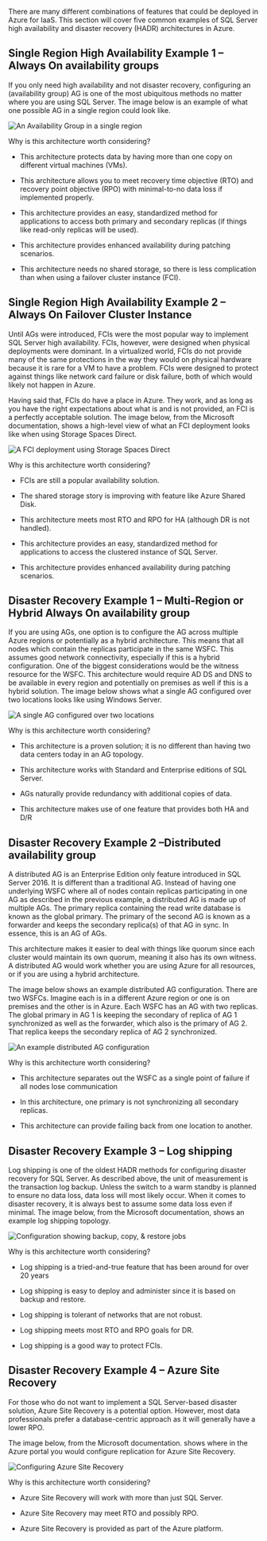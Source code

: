 
There are many different combinations of features that could be deployed in Azure for IaaS. This section will cover five common examples of SQL Server high availability and disaster recovery (HADR) architectures in Azure.

## Single Region High Availability Example 1 – Always On availability groups

If you only need high availability and not disaster recovery, configuring an (availability group) AG is one of the most ubiquitous methods no matter where you are using SQL Server. The image below is an example of what one possible AG in a single region could look like.

![An Availability Group in a single region](https://learn.microsoft.com/en-us/training/wwl-data-ai/describe-high-availability-disaster-recovery-strategies/media/module-77-high-availability-final-02.png)

Why is this architecture worth considering?

- This architecture protects data by having more than one copy on different virtual machines (VMs).
    
- This architecture allows you to meet recovery time objective (RTO) and recovery point objective (RPO) with minimal-to-no data loss if implemented properly.
    
- This architecture provides an easy, standardized method for applications to access both primary and secondary replicas (if things like read-only replicas will be used).
    
- This architecture provides enhanced availability during patching scenarios.
    
- This architecture needs no shared storage, so there is less complication than when using a failover cluster instance (FCI).
    

## Single Region High Availability Example 2 – Always On Failover Cluster Instance

Until AGs were introduced, FCIs were the most popular way to implement SQL Server high availability. FCIs, however, were designed when physical deployments were dominant. In a virtualized world, FCIs do not provide many of the same protections in the way they would on physical hardware because it is rare for a VM to have a problem. FCIs were designed to protect against things like network card failure or disk failure, both of which would likely not happen in Azure.

Having said that, FCIs do have a place in Azure. They work, and as long as you have the right expectations about what is and is not provided, an FCI is a perfectly acceptable solution. The image below, from the Microsoft documentation, shows a high-level view of what an FCI deployment looks like when using Storage Spaces Direct.

![A FCI deployment using Storage Spaces Direct](https://learn.microsoft.com/en-us/training/wwl-data-ai/describe-high-availability-disaster-recovery-strategies/media/module-77-high-availability-final-03.png)

Why is this architecture worth considering?

- FCIs are still a popular availability solution.
    
- The shared storage story is improving with feature like Azure Shared Disk.
    
- This architecture meets most RTO and RPO for HA (although DR is not handled).
    
- This architecture provides an easy, standardized method for applications to access the clustered instance of SQL Server.
    
- This architecture provides enhanced availability during patching scenarios.
    

## Disaster Recovery Example 1 – Multi-Region or Hybrid Always On availability group

If you are using AGs, one option is to configure the AG across multiple Azure regions or potentially as a hybrid architecture. This means that all nodes which contain the replicas participate in the same WSFC. This assumes good network connectivity, especially if this is a hybrid configuration. One of the biggest considerations would be the witness resource for the WSFC. This architecture would require AD DS and DNS to be available in every region and potentially on premises as well if this is a hybrid solution. The image below shows what a single AG configured over two locations looks like using Windows Server.

![A single AG configured over two locations](https://learn.microsoft.com/en-us/training/wwl-data-ai/describe-high-availability-disaster-recovery-strategies/media/module-77-high-availability-final-04.png)

Why is this architecture worth considering?

- This architecture is a proven solution; it is no different than having two data centers today in an AG topology.
    
- This architecture works with Standard and Enterprise editions of SQL Server.
    
- AGs naturally provide redundancy with additional copies of data.
    
- This architecture makes use of one feature that provides both HA and D/R
    

## Disaster Recovery Example 2 –Distributed availability group

A distributed AG is an Enterprise Edition only feature introduced in SQL Server 2016. It is different than a traditional AG. Instead of having one underlying WSFC where all of nodes contain replicas participating in one AG as described in the previous example, a distributed AG is made up of multiple AGs. The primary replica containing the read write database is known as the global primary. The primary of the second AG is known as a forwarder and keeps the secondary replica(s) of that AG in sync. In essence, this is an AG of AGs.

This architecture makes it easier to deal with things like quorum since each cluster would maintain its own quorum, meaning it also has its own witness. A distributed AG would work whether you are using Azure for all resources, or if you are using a hybrid architecture.

The image below shows an example distributed AG configuration. There are two WSFCs. Imagine each is in a different Azure region or one is on premises and the other is in Azure. Each WSFC has an AG with two replicas. The global primary in AG 1 is keeping the secondary of replica of AG 1 synchronized as well as the forwarder, which also is the primary of AG 2. That replica keeps the secondary replica of AG 2 synchronized.

![An example distributed AG configuration](https://learn.microsoft.com/en-us/training/wwl-data-ai/describe-high-availability-disaster-recovery-strategies/media/module-77-high-availability-final-05.png)

Why is this architecture worth considering?

- This architecture separates out the WSFC as a single point of failure if all nodes lose communication
    
- In this architecture, one primary is not synchronizing all secondary replicas.
    
- This architecture can provide failing back from one location to another.
    

## Disaster Recovery Example 3 – Log shipping

Log shipping is one of the oldest HADR methods for configuring disaster recovery for SQL Server. As described above, the unit of measurement is the transaction log backup. Unless the switch to a warm standby is planned to ensure no data loss, data loss will most likely occur. When it comes to disaster recovery, it is always best to assume some data loss even if minimal. The image below, from the Microsoft documentation, shows an example log shipping topology.

![Configuration showing backup, copy, & restore jobs](https://learn.microsoft.com/en-us/training/wwl-data-ai/describe-high-availability-disaster-recovery-strategies/media/module-77-high-availability-final-06.png)

Why is this architecture worth considering?

- Log shipping is a tried-and-true feature that has been around for over 20 years
    
- Log shipping is easy to deploy and administer since it is based on backup and restore.
    
- Log shipping is tolerant of networks that are not robust.
    
- Log shipping meets most RTO and RPO goals for DR.
    
- Log shipping is a good way to protect FCIs.
    

## Disaster Recovery Example 4 – Azure Site Recovery

For those who do not want to implement a SQL Server-based disaster solution, Azure Site Recovery is a potential option. However, most data professionals prefer a database-centric approach as it will generally have a lower RPO.

The image below, from the Microsoft documentation. shows where in the Azure portal you would configure replication for Azure Site Recovery.

![Configuring Azure Site Recovery](https://learn.microsoft.com/en-us/training/wwl-data-ai/describe-high-availability-disaster-recovery-strategies/media/module-77-high-availability-final-07.png)

Why is this architecture worth considering?

- Azure Site Recovery will work with more than just SQL Server.
    
- Azure Site Recovery may meet RTO and possibly RPO.
    
- Azure Site Recovery is provided as part of the Azure platform.